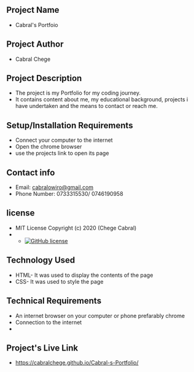 ## Project Name 
- Cabral's Portfoio
## Project Author
- Cabral Chege
## Project Description
- The project is my Portfolio for my coding journey.
- It contains content about me, my educational background, projects i have undertaken and the means to contact or reach me. 
## Setup/Installation Requirements
- Connect your computer to the internet
- Open the chrome browser
- use the projects link to open its page
## Contact info
- Email: cabralowiro@gmail.com
- Phone Number: 0733315530/ 0746190958
## license
- MIT License Copyright (c) 2020 (Chege Cabral)
- - [![GitHub license](https://img.shields.io/github/license/Naereen/StrapDown.js.svg)](https://github.com/Naereen/StrapDown.js/blob/master/LICENSE)
## Technology Used
- HTML- It was used to display the contents of the page
- CSS- It was used to style the page
## Technical Requirements
- An internet browser on your computer or phone prefarably chrome
- Connection to the internet
- 
## Project's Live Link
- https://cabralchege.github.io/Cabral-s-Portfolio/